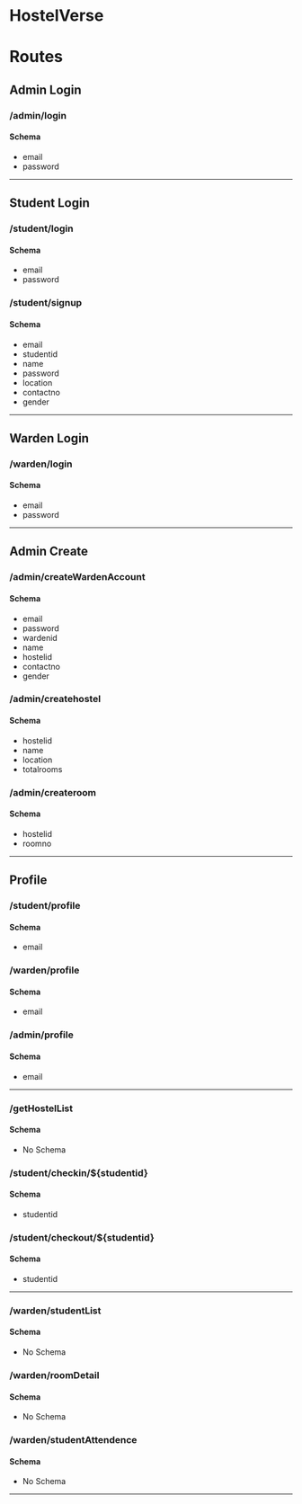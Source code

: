 # HostelVerse
# Routes

## Admin Login
### /admin/login
#### Schema
- email
- password

---

## Student Login
### /student/login
#### Schema
- email
- password

### /student/signup
#### Schema
- email
- studentid
- name
- password
- location
- contactno
- gender 

---

## Warden Login
### /warden/login
#### Schema
- email
- password

---

## Admin Create
### /admin/createWardenAccount
#### Schema
- email 
- password 
- wardenid 
- name 
- hostelid 
- contactno 
- gender 

### /admin/createhostel
#### Schema
- hostelid
- name
- location
- totalrooms

### /admin/createroom
#### Schema
- hostelid 
- roomno 

---

## Profile
### /student/profile
#### Schema
- email 

### /warden/profile
#### Schema
- email 

### /admin/profile
#### Schema
- email 

---

### /getHostelList
#### Schema
- No Schema

### /student/checkin/${studentid}
#### Schema
- studentid

### /student/checkout/${studentid}
#### Schema
- studentid

---

### /warden/studentList
#### Schema
- No Schema

### /warden/roomDetail
#### Schema
- No Schema

### /warden/studentAttendence
#### Schema
- No Schema

---
